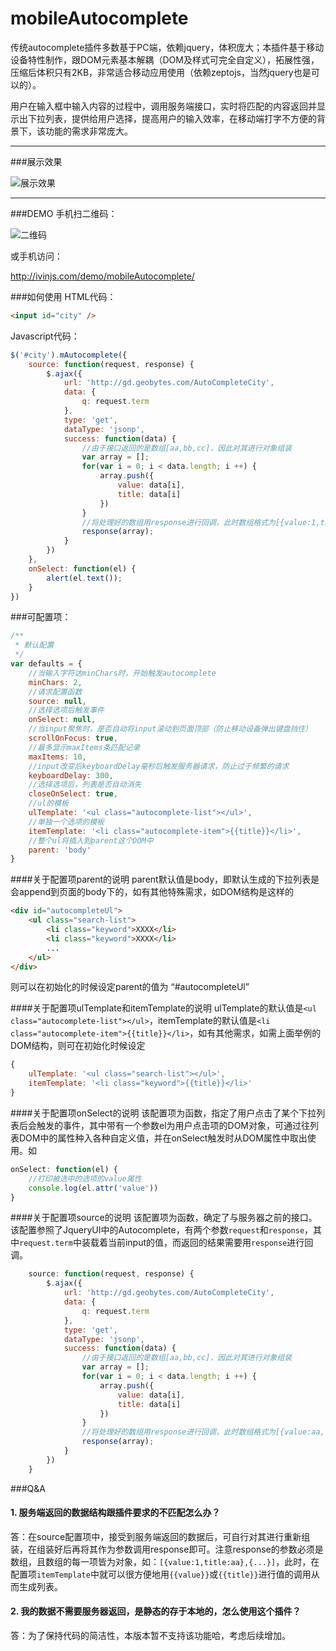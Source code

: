 # mobileAutocomplete

传统autocomplete插件多数基于PC端，依赖jquery，体积庞大；本插件基于移动设备特性制作，跟DOM元素基本解耦（DOM及样式可完全自定义），拓展性强，压缩后体积只有2KB，非常适合移动应用使用（依赖zeptojs，当然jquery也是可以的）。

用户在输入框中输入内容的过程中，调用服务端接口，实时将匹配的内容返回并显示出下拉列表，提供给用户选择，提高用户的输入效率，在移动端打字不方便的背景下，该功能的需求非常庞大。


----------


###展示效果

![展示效果][1]


----------

###DEMO
手机扫二维码：

![二维码][2]

或手机访问：

http://ivinjs.com/demo/mobileAutocomplete/


###如何使用
HTML代码：
```html
<input id="city" />
```
Javascript代码：
```javascript
$('#city').mAutocomplete({
	source: function(request, response) {
		$.ajax({
			url: 'http://gd.geobytes.com/AutoCompleteCity',
			data: {
				q: request.term
			},
			type: 'get',
			dataType: 'jsonp',
			success: function(data) {
				//由于接口返回的是数组[aa,bb,cc]，因此对其进行对象组装
				var array = [];
				for(var i = 0; i < data.length; i ++) {
					array.push({
						value: data[i],
						title: data[i]
					})
				}
				//将处理好的数组用response进行回调，此时数组格式为[{value:1,title:aa},{...}]
				response(array);
			}
		})
	},
	onSelect: function(el) {
		alert(el.text());
	}
})
```
###可配置项：
```javascript
/**
 * 默认配置
 */
var defaults = {
	//当输入字符达minChars时，开始触发autocomplete
	minChars: 2,
	//请求配置函数
	source: null,
	//选择选项后触发事件
	onSelect: null,
	//当input聚焦时，是否自动将input滚动到页面顶部（防止移动设备弹出键盘挡住）
	scrollOnFocus: true,
	//最多显示maxItems条匹配记录
	maxItems: 10,
	//input改变后keyboardDelay毫秒后触发服务器请求，防止过于频繁的请求
	keyboardDelay: 300,
	//选择选项后，列表是否自动消失
	closeOnSelect: true,
	//ul的模板
	ulTemplate: '<ul class="autocomplete-list"></ul>',
	//单独一个选项的模板
	itemTemplate: '<li class="autocomplete-item">{{title}}</li>',
	//整个ul将插入到parent这个DOM中
	parent: 'body'
}
```

####关于配置项parent的说明
parent默认值是body，即默认生成的下拉列表是会append到页面的body下的，如有其他特殊需求，如DOM结构是这样的
```html
<div id="autocompleteUl">
	<ul class="search-list">
		<li class="keyword">XXXX</li>
		<li class="keyword">XXXX</li>
		...
	</ul>
</div>
```
则可以在初始化的时候设定parent的值为 “#autocompleteUl”

####关于配置项ulTemplate和itemTemplate的说明
ulTemplate的默认值是`<ul class="autocomplete-list"></ul>`，itemTemplate的默认值是`<li class="autocomplete-item">{{title}}</li>`，如有其他需求，如需上面举例的DOM结构，则可在初始化时候设定
```javascript
{
    ulTemplate: '<ul class="search-list"></ul>',
    itemTemplate: '<li class="keyword">{{title}}</li>'
}
```
####关于配置项onSelect的说明
该配置项为函数，指定了用户点击了某个下拉列表后会触发的事件，其中带有一个参数el为用户点击项的DOM对象，可通过往列表DOM中的属性种入各种自定义值，并在onSelect触发时从DOM属性中取出使用。如
```javascript
onSelect: function(el) {
	//打印被选中的选项的value属性
	console.log(el.attr('value'))
}
```
####关于配置项source的说明
该配置项为函数，确定了与服务器之前的接口。该配置参照了JqueryUI中的Autocomplete，有两个参数`request`和`response`，其中`request.term`中装载着当前input的值，而返回的结果需要用`response`进行回调。
```javascript
    source: function(request, response) {
        $.ajax({
            url: 'http://gd.geobytes.com/AutoCompleteCity',
            data: {
                q: request.term
            },
            type: 'get',
            dataType: 'jsonp',
            success: function(data) {
                //由于接口返回的是数组[aa,bb,cc]，因此对其进行对象组装
                var array = [];
                for(var i = 0; i < data.length; i ++) {
                    array.push({
                        value: data[i],
                        title: data[i]
                    })
                }
                //将处理好的数组用response进行回调，此时数组格式为[{value:aa,title:aa},{...}]
                response(array);
            }
        })
    }
```
###Q&A
#### 1. 服务端返回的数据结构跟插件要求的不匹配怎么办？ ####
答：在source配置项中，接受到服务端返回的数据后，可自行对其进行重新组装，在组装好后再将其作为参数调用response即可。注意response的参数必须是数组，且数组的每一项皆为对象，如：`[{value:1,title:aa},{...}]`，此时，在配置项`itemTemplate`中就可以很方便地用`{{value}}`或`{{title}}`进行值的调用从而生成列表。

#### 2. 我的数据不需要服务器返回，是静态的存于本地的，怎么使用这个插件？ ####
答：为了保持代码的简洁性，本版本暂不支持该功能哈，考虑后续增加。


  [1]: http://ivinjs.com/demo/mobileAutocomplete/demo.png
  [2]: http://ivinjs.com/demo/mobileAutocomplete/code.png

